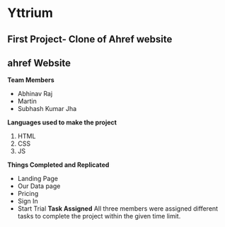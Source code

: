 # Yttrium
## First Project- Clone of Ahref website

## ahref Website
**Team Members**
- Abhinav Raj
- Martin
- Subhash Kumar Jha

**Languages used to make the project**
1. HTML
2. CSS
3. JS

**Things Completed and Replicated**
- Landing Page
- Our Data page
- Pricing
- Sign In
- Start Trial
**Task Assigned**
All three members were assigned different tasks to complete the project within the given time limit.


